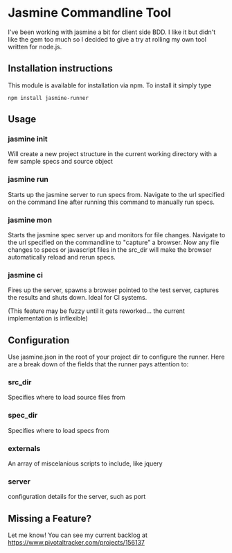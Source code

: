 # Jasmine Commandline Tool
I've been working with jasmine a bit for client side BDD. I like it but didn't like the gem too much so I decided to give a try at rolling my own tool written for node.js. 

## Installation instructions
This module is available for installation via npm. To install it simply type

	npm install jasmine-runner

## Usage

### jasmine init
Will create a new project structure in the current working directory with a few sample specs and source object

### jasmine run
Starts up the jasmine server to run specs from. Navigate to the url specified on the command line after running this command to manually run specs.

### jasmine mon
Starts the jasmine spec server up and monitors for file changes. Navigate to the url specified on the commandline to "capture" a browser. Now any file changes to specs or javascript files in the src_dir will make the browser automatically reload and rerun specs.

### jasmine ci
Fires up the server, spawns a browser pointed to the test server, captures the results and shuts down. Ideal for CI systems.

(This feature may be fuzzy until it gets reworked... the current implementation is inflexible)

## Configuration
Use jasmine.json in the root of your project dir to configure the runner. Here are a break down of the fields that the runner pays attention to:

### src_dir
Specifies where to load source files from

### spec_dir
Specifies where to load specs from

### externals
An array of miscelanious scripts to include, like jquery

### server
configuration details for the server, such as port

## Missing a Feature?
Let me know! You can see my current backlog at https://www.pivotaltracker.com/projects/156137

